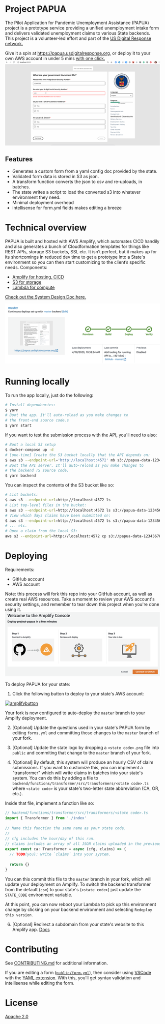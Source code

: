 # Project PAPUA

The Pilot Application for Pandemic Unemployment Assistance (PAPUA) project is a prototype service providing a unified unemployment intake form and delivers validated unemployment claims to various State backends. This project is a volunteer-led effort and part of the [US Digital Response network.][1]

Give it a spin at https://papua.usdigitalresponse.org, or deploy it to your own AWS account in under 5 mins [with one click.](#deploying) 
![](./media/validation.gif)

## Features

- Generates a custom form from a yaml config doc provided by the state.
- Validated form data is stored in S3 as json.
- A transform function converts the json to csv and re-uploads, in batches.
- The state writes a script to load the converted s3 into whatever environment they need.
- Minimal deployment overhead
- intellisense for form.yml fields makes editing a breeze 

# Technical overview

PAPUA is built and hosted with AWS Amplify, which automates CICD handily and also generates a bunch of Cloudformation templates for things like REST APIs, storage S3 buckets, SSL etc. It isn’t perfect, but it makes up for its shortcomings in reduced dev time to get a prototype into a State's environment so you can then start customizing to the client’s specific needs.
Components:

- [Amplify for hosting, CICD][2]
- [S3 for storage][3]
- [Lambda for compute][4]

[Check out the System Design Doc here.][5]

![amplify-cicd](./media/amplify-cicd.png)

# Running locally

To run the app locally, just do the following:

```bash
# Install dependencies:
$ yarn
# Boot the app. It'll auto-reload as you make changes to
# the front-end source code.s
$ yarn start
```

If you want to test the submission process with the API, you'll need to also:

```bash
# Boot a local S3 setup
$ docker-compose up -d
# [one-time] Create the S3 bucket locally that the API depends on:
$ aws s3 --endpoint-url='http://localhost:4572' mb s3://papua-data-123456789
# Boot the API server. It'll auto-reload as you make changes to
# the backend TS source code.
$ yarn backend
```

You can inspect the contents of the S3 bucket like so:

```bash
# List buckets:
$ aws s3 --endpoint-url=http://localhost:4572 ls
# List top-level files in the bucket:
$ aws s3 --endpoint-url=http://localhost:4572 ls s3://papua-data-123456789/
# View which days claims have been submitted on:
$ aws s3 --endpoint-url=http://localhost:4572 ls s3://papua-data-123456789/claims/
# ... etc.
# Open a claim from the local S3:
aws s3 --endpoint-url=http://localhost:4572 cp s3://papua-data-123456789/claims/day=2020-04-18/hour=16/3.json - | jq .
```

# Deploying
Requirements:
- GitHub account
- AWS account

Note: this process will fork this repo into your GitHub account, as well as create real AWS resources. Take a moment to review your AWS account's security settings, and remember to tear down this project when you're done using it.
![amplify-fork-and-deploy](./media/amplify-deployment-flow.png)

To deploy PAPUA for your state:

1. Click the following button to deploy to your state's AWS account:

[![amplifybutton](https://oneclick.amplifyapp.com/button.svg)](https://console.aws.amazon.com/amplify/home#/deploy?repo=https://github.com/usdigitalresponse/project-papua)

Your fork is now configured to auto-deploy the `master` branch to your Amplify deployment.

2. [Optional] Update the questions used in your state's PAPUA form by editing `forms.yml` and committing those changes to the `master` branch of your fork.

3. [Optional] Update the state logo by dropping a `<state code>.png` file into `public` and commiting that change to the `master` branch of your fork.

4. [Optional] By default, this system will produce an hourly CSV of claim submissions. If you want to customize this, you can implement a "transformer" which will write claims in batches into your state's system. You can do this by adding a file to `backend/functions/transformer/src/transformers/<state code>.ts` where `<state code>` is your state's two-letter state abbreviation (CA, OR, etc.).

Inside that file, implement a function like so:

```ts
// backend/functions/transformer/src/transformers/<state code>.ts
import { Transformer } from './index'

// Name this function the same name as your state code.
//
// cfg includes the hour/day of this run.
// claims includes an array of all JSON claims uploaded in the previous hour.
export const ca: Transformer = async (cfg, claims) => {
  // TODO(you): write `claims` into your system.

  return {}
}
```

You can this commit this file to the `master` branch in your fork, which will update your deployment on Amplify. To switch the backend transformer from the default (`csv`) to your state's (`<state code>`) just update the `STATE_CODE` environment variable.

At this point, you can now reboot your Lambda to pick up this environment change by clicking on your backend environment and selecting `Redeploy this version`.

6. [Optional] Redirect a subdomain from your state's website to this Amplify app. [Docs](https://docs.aws.amazon.com/amplify/latest/userguide/custom-domains.html)

# Contributing

See [CONTRIBUTING.md](CONTRIBUTING.md) for additional information.

If you are editing a form ([`public/form.yml`](public/form.yml)), then consider using [VSCode](https://code.visualstudio.com/) with the [YAML extension](https://marketplace.visualstudio.com/items?itemName=redhat.vscode-yaml). With this, you'll get syntax validation and intellisense while editing the form.

# License

[Apache 2.0](LICENSE)

[1]: https://www.usdigitalresponse.org/
[2]: https://aws.amazon.com/amplify/
[3]: https://docs.aws.amazon.com/AmazonS3/latest/dev/Welcome.html
[4]: https://aws.amazon.com/lambda/
[5]: https://docs.google.com/document/d/1Jntt7jOtc_5Qj4SP7GdC4u3Uyg9z_kU6jsm3CpCaeWU/edit?usp=sharing
